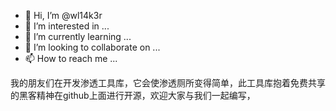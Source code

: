 - 👋 Hi, I’m @wl14k3r
- 👀 I’m interested in ...
- 🌱 I’m currently learning ...
- 💞️ I’m looking to collaborate on ...
- 📫 How to reach me ...

<!---
wl14k3r/wl14k3r is a ✨ special ✨ repository because its `README.md` (this file) appears on your GitHub profile.
You can click the Preview link to take a look at your changes.
--->
我的朋友们在开发渗透工具库，它会使渗透厕所变得简单，此工具库抱着免费共享的黑客精神在github上面进行开源，欢迎大家与我们一起编写，
